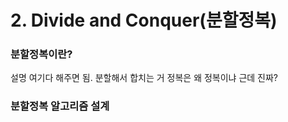 # 2. Divide and Conquer\(분할정복\)

### 분할정복이란?

설명 여기다 해주면 됨. 분할해서 합치는 거 정복은 왜 정복이냐 근데 진짜?

### 분할정복 알고리즘 설계



